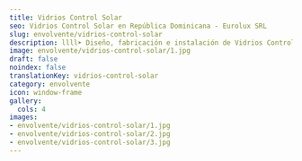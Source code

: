 ```yaml
---
title: Vidrios Control Solar
seo: Vidrios Control Solar en República Dominicana - Eurolux SRL
slug: envolvente/vidrios-control-solar
description: llll➤ Diseño, fabricación e instalación de Vidrios Control Solar ✅ y todo tipo de envolvente y fachada ligera para su proyecto.
image: envolvente/vidrios-control-solar/1.jpg
draft: false
noindex: false
translationKey: vidrios-control-solar
category: envolvente
icon: window-frame
gallery:
  cols: 4
images:
- envolvente/vidrios-control-solar/1.jpg
- envolvente/vidrios-control-solar/2.jpg
- envolvente/vidrios-control-solar/3.jpg
---
```

